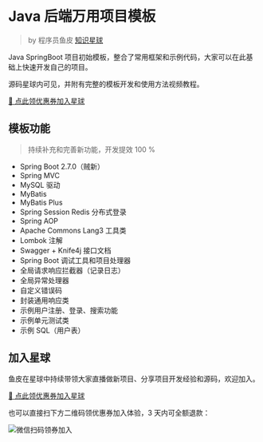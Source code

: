# Java 后端万用项目模板

> by 程序员鱼皮 [知识星球](https://yupi.icu)

Java SpringBoot 项目初始模板，整合了常用框架和示例代码，大家可以在此基础上快速开发自己的项目。

源码星球内可见，并附有完整的模板开发和使用方法视频教程。

[🧧 点此领优惠券加入星球](/加入星球.md)

## 模板功能

> 持续补充和完善新功能，开发提效 100 %

- Spring Boot 2.7.0（贼新）
- Spring MVC
- MySQL 驱动
- MyBatis
- MyBatis Plus
- Spring Session Redis 分布式登录
- Spring AOP
- Apache Commons Lang3 工具类
- Lombok 注解
- Swagger + Knife4j 接口文档
- Spring Boot 调试工具和项目处理器
- 全局请求响应拦截器（记录日志）
- 全局异常处理器
- 自定义错误码
- 封装通用响应类
- 示例用户注册、登录、搜索功能
- 示例单元测试类
- 示例 SQL（用户表）

## 加入星球

鱼皮在星球中持续带领大家直播做新项目、分享项目开发经验和源码，欢迎加入。

[🧧 点此领优惠券加入星球](/加入星球.md)

也可以直接扫下方二维码领优惠券加入体验，3 天内可全额退款：

![微信扫码领券加入](https://xingqiu-tuchuang-1256524210.cos.ap-shanghai.myqcloud.com/1/%E6%98%9F%E7%90%83%E4%BC%98%E6%83%A0%E5%88%B8.png)
